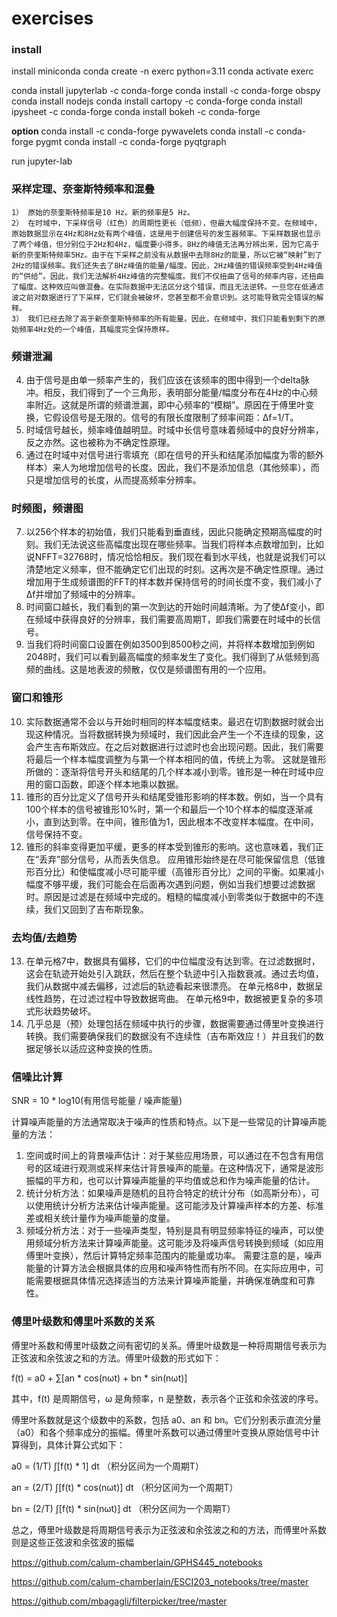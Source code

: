 # exercises

### install
install miniconda
conda create -n exerc python=3.11
conda activate exerc

conda install jupyterlab -c conda-forge
conda install -c conda-forge obspy
conda install nodejs
conda install cartopy -c conda-forge
conda install ipysheet -c conda-forge
conda install bokeh -c conda-forge

**option**
conda install -c conda-forge pywavelets
conda install -c conda-forge pygmt
conda install -c conda-forge pyqtgraph

run jupyter-lab

### 采样定理、奈奎斯特频率和混叠
```
1） 原始的奈奎斯特频率是10 Hz。新的频率是5 Hz。
2） 在时域中，下采样信号（红色）的周期性更长（低频），但最大幅度保持不变。在频域中，原始数据显示在4Hz和8Hz处有两个峰值，这是用于创建信号的发生器频率。下采样数据也显示了两个峰值，但分别位于2Hz和4Hz，幅度要小得多。8Hz的峰值无法再分辨出来，因为它高于新的奈奎斯特频率5Hz。由于在下采样之前没有从数据中去除8Hz的能量，所以它被“映射”到了2Hz的错误频率。我们还失去了8Hz峰值的能量/幅度。因此，2Hz峰值的错误频率受到4Hz峰值的“供给”。因此，我们无法解析4Hz峰值的完整幅度。我们不仅扭曲了信号的频率内容，还扭曲了幅度。这种效应叫做混叠。在实际数据中无法区分这个错误，而且无法逆转。一旦您在低通滤波之前对数据进行了下采样，它们就会被破坏，您甚至都不会意识到。这可能导致完全错误的解释。
3） 我们已经去除了高于新奈奎斯特频率的所有能量。因此，在频域中，我们只能看到剩下的原始频率4Hz处的一个峰值，其幅度完全保持原样。
```
### 频谱泄漏
4) 由于信号是由单一频率产生的，我们应该在该频率的图中得到一个delta脉冲。相反，我们得到了一个三角形，表明部分能量/幅度分布在4Hz的中心频率附近。这就是所谓的频谱泄漏，即中心频率的“模糊”。原因在于傅里叶变换，它假设信号是无限的。信号的有限长度限制了频率间距：Δf=1/T。
5) 时域信号越长，频率峰值越明显。时域中长信号意味着频域中的良好分辨率，反之亦然。这也被称为不确定性原理。
6) 通过在时域中对信号进行零填充（即在信号的开头和结尾添加幅度为零的额外样本）来人为地增加信号的长度。因此，我们不是添加信息（其他频率），而只是增加信号的长度，从而提高频率分辨率。

### 时频图，频谱图
7) 以256个样本的初始值，我们只能看到垂直线，因此只能确定预期高幅度的时刻。我们无法说这些高幅度出现在哪些频率。当我们将样本点数增加到，比如说NFFT=32768时，情况恰恰相反。我们现在看到水平线，也就是说我们可以清楚地定义频率，但不能确定它们出现的时刻。这再次是不确定性原理。通过增加用于生成频谱图的FFT的样本数并保持信号的时间长度不变，我们减小了Δf并增加了频域中的分辨率。
8) 时间窗口越长，我们看到的第一次到达的开始时间越清晰。为了使Δf变小，即在频域中获得良好的分辨率，我们需要高周期T，即我们需要在时域中的长信号。
9) 当我们将时间窗口设置在例如3500到8500秒之间，并将样本数增加到例如2048时，我们可以看到最高幅度的频率发生了变化。我们得到了从低频到高频的曲线。这是地表波的频散，仅仅是频谱图有用的一个应用。

### 窗口和锥形
10) 实际数据通常不会以与开始时相同的样本幅度结束。最迟在切割数据时就会出现这种情况。当将数据转换为频域时，我们因此会产生一个不连续的现象，这会产生吉布斯效应。在之后对数据进行过滤时也会出现问题。因此，我们需要将最后一个样本幅度调整为与第一个样本相同的值，传统上为零。
这就是锥形所做的：逐渐将信号开头和结尾的几个样本减小到零。锥形是一种在时域中应用的窗口函数，即逐个样本地乘以数据。
11) 锥形的百分比定义了信号开头和结尾受锥形影响的样本数。例如，当一个具有100个样本的信号被锥形10%时，第一个和最后一个10个样本的幅度逐渐减小，直到达到零。在中间，锥形值为1，因此根本不改变样本幅度。在中间，信号保持不变。
12) 锥形的斜率变得更加平缓，更多的样本受到锥形的影响。这也意味着，我们正在“丢弃”部分信号，从而丢失信息。
应用锥形始终是在尽可能保留信息（低锥形百分比）和使幅度减小尽可能平缓（高锥形百分比）之间的平衡。如果减小幅度不够平缓，我们可能会在后面再次遇到问题，例如当我们想要过滤数据时。原因是过滤是在频域中完成的。粗糙的幅度减小到零类似于数据中的不连续，我们又回到了吉布斯现象。

### 去均值/去趋势
13) 在单元格7中，数据具有偏移，它们的中位幅度没有达到零。在过滤数据时，这会在轨迹开始处引入跳跃，然后在整个轨迹中引入指数衰减。通过去均值，我们从数据中减去偏移，过滤后的轨迹看起来很漂亮。
在单元格8中，数据呈线性趋势，在过滤过程中导致数据弯曲。
在单元格9中，数据被更复杂的多项式形状趋势破坏。
14) 几乎总是（预）处理包括在频域中执行的步骤，数据需要通过傅里叶变换进行转换。我们需要确保我们的数据没有不连续性（吉布斯效应！）并且我们的数据足够长以适应这种变换的性质。

### 信噪比计算
SNR = 10 * log10(有用信号能量 / 噪声能量)

计算噪声能量的方法通常取决于噪声的性质和特点。以下是一些常见的计算噪声能量的方法：
1) 空间或时间上的背景噪声估计：对于某些应用场景，可以通过在不包含有用信号的区域进行观测或采样来估计背景噪声的能量。在这种情况下，通常是波形振幅的平方和，也可以计算噪声能量的平均值或总和作为噪声能量的估计。
2) 统计分析方法：如果噪声是随机的且符合特定的统计分布（如高斯分布），可以使用统计分析方法来估计噪声能量。这可能涉及计算噪声样本的方差、标准差或相关统计量作为噪声能量的度量。
3) 频域分析方法：对于一些噪声类型，特别是具有明显频率特征的噪声，可以使用频域分析方法来计算噪声能量。这可能涉及将噪声信号转换到频域（如应用傅里叶变换），然后计算特定频率范围内的能量或功率。
需要注意的是，噪声能量的计算方法会根据具体的应用和噪声特性而有所不同。在实际应用中，可能需要根据具体情况选择适当的方法来计算噪声能量，并确保准确度和可靠性。

### 傅里叶级数和傅里叶系数的关系
傅里叶系数和傅里叶级数之间有密切的关系。傅里叶级数是一种将周期信号表示为正弦波和余弦波之和的方法。傅里叶级数的形式如下：

f(t) = a0 + ∑[an * cos(nωt) + bn * sin(nωt)]

其中，f(t) 是周期信号，ω 是角频率，n 是整数，表示各个正弦和余弦波的序号。

傅里叶系数就是这个级数中的系数，包括 a0、an 和 bn。它们分别表示直流分量（a0）和各个频率成分的振幅。傅里叶系数可以通过傅里叶变换从原始信号中计算得到，具体计算公式如下：

a0 = (1/T) ∫[f(t) * 1] dt （积分区间为一个周期T）

an = (2/T) ∫[f(t) * cos(nωt)] dt （积分区间为一个周期T）

bn = (2/T) ∫[f(t) * sin(nωt)] dt （积分区间为一个周期T）

总之，傅里叶级数是将周期信号表示为正弦波和余弦波之和的方法，而傅里叶系数则是这些正弦波和余弦波的振幅



https://github.com/calum-chamberlain/GPHS445_notebooks

https://github.com/calum-chamberlain/ESCI203_notebooks/tree/master

https://github.com/mbagagli/filterpicker/tree/master
